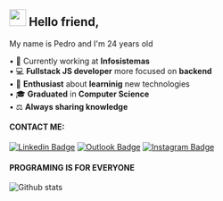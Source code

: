 ## <img src="https://camo.githubusercontent.com/e8e7b06ecf583bc040eb60e44eb5b8e0ecc5421320a92929ce21522dbc34c891/68747470733a2f2f6d656469612e67697068792e636f6d2f6d656469612f6876524a434c467a6361737252346961377a2f67697068792e676966" width="30px"> Hello friend, 

My name is Pedro and I'm 24 years old

• 📌 Currently working at <strong>Infosistemas</strong>
<br/>• 💻 <strong>Fullstack JS developer</strong> more focused on <strong>backend</strong>
<br/>• 🚀 <strong>Enthusiast</strong> about <strong>learninig</strong> new technologies
<br/>• 🎓 <strong>Graduated</strong> in <strong>Computer Science</strong>
<br/>• ⚖ <strong>Always sharing knowledge</strong>

#### <strong>CONTACT ME:</strong>

[![Linkedin Badge](https://img.shields.io/badge/-Pedro%20Lima-2ecc71?style=flat-square&logo=Linkedin&logoColor=white&link=https://www.linkedin.com/in/pedrhl/)](https://www.linkedin.com/in/pedrhl/)
[![Outlook Badge](https://img.shields.io/badge/-dev.pedro@outlook.com-2ecc71?style=flat-square&logo=microsoft-outlook&logoColor=white=mailto:dev.pedro@outlook.com)](mailto:dev.pedro@outlook.com)
[![Instagram Badge](https://img.shields.io/badge/-pedroh.jsx-2ecc71?style=flat-square&logo=instagram&logoColor=white&link=https://www.instagram.com/pedroh.jsx)](https://www.instagram.com/pedroh.jsx)


#### <strong>PROGRAMING IS FOR EVERYONE</strong>

![Github stats](https://github-readme-stats.vercel.app/api?username=pedrojsx&theme=vision-friendly-dark&show_icons=true&title_color=2ecc71&icon_color=2ecc71)
